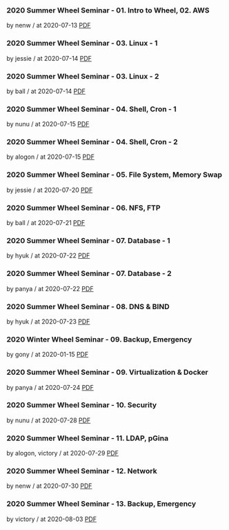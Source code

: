 ### 2020 Summer Wheel Seminar - 01. Intro to Wheel, 02. AWS

by nenw / at 2020-07-13
[PDF](https://s3.ap-northeast-2.amazonaws.com/sparcs.home/nenw_1596851615094.pdf)

### 2020 Summer Wheel Seminar - 03. Linux - 1

by jessie / at 2020-07-14
[PDF](https://s3.ap-northeast-2.amazonaws.com/sparcs.home/jessie_1596851708974.pdf)

### 2020 Summer Wheel Seminar - 03. Linux - 2

by ball / at 2020-07-14
[PDF](https://s3.ap-northeast-2.amazonaws.com/sparcs.home/ball_1596851718303.pdf)

### 2020 Summer Wheel Seminar - 04. Shell, Cron - 1

by nunu / at 2020-07-15
[PDF](https://s3.ap-northeast-2.amazonaws.com/sparcs.home/nunu_1596851863586.pdf)

### 2020 Summer Wheel Seminar - 04. Shell, Cron - 2

by alogon / at 2020-07-15
[PDF](https://s3.ap-northeast-2.amazonaws.com/sparcs.home/alogon_1596851881039.pdf)

### 2020 Summer Wheel Seminar - 05. File System, Memory Swap

by jessie / at 2020-07-20
[PDF](https://s3.ap-northeast-2.amazonaws.com/sparcs.home/jessie_1596851925070.pdf)

### 2020 Summer Wheel Seminar - 06. NFS, FTP

by ball / at 2020-07-21
[PDF](https://s3.ap-northeast-2.amazonaws.com/sparcs.home/ball_1596851943367.pdf)

### 2020 Summer Wheel Seminar - 07. Database - 1

by hyuk / at 2020-07-22
[PDF](https://s3.ap-northeast-2.amazonaws.com/sparcs.home/hyuk_1596852015906.pdf)

### 2020 Summer Wheel Seminar - 07. Database - 2

by panya / at 2020-07-22
[PDF](https://s3.ap-northeast-2.amazonaws.com/sparcs.home/panya_1596852026512.pdf)

### 2020 Summer Wheel Seminar - 08. DNS & BIND

by hyuk / at 2020-07-23
[PDF](https://s3.ap-northeast-2.amazonaws.com/sparcs.home/hyuk_1596852052974.pdf)

### 2020 Winter Wheel Seminar - 09. Backup, Emergency

by gony / at 2020-01-15
[PDF](https://s3.ap-northeast-2.amazonaws.com/sparcs.home/gony_1611407902332.pdf)

### 2020 Summer Wheel Seminar - 09. Virtualization & Docker

by panya / at 2020-07-24
[PDF](https://s3.ap-northeast-2.amazonaws.com/sparcs.home/panya_1596852075612.pdf)

### 2020 Summer Wheel Seminar - 10. Security

by nunu / at 2020-07-28
[PDF](https://s3.ap-northeast-2.amazonaws.com/sparcs.home/nunu_1596852124014.pdf)

### 2020 Summer Wheel Seminar - 11. LDAP, pGina

by alogon, victory / at 2020-07-29
[PDF](https://s3.ap-northeast-2.amazonaws.com/sparcs.home/alogon%2C%20victory_1596854034765.pdf)

### 2020 Summer Wheel Seminar - 12. Network

by nenw / at 2020-07-30
[PDF](https://s3.ap-northeast-2.amazonaws.com/sparcs.home/nenw_1596854063221.pdf)

### 2020 Summer Wheel Seminar - 13. Backup, Emergency

by victory / at 2020-08-03
[PDF](https://s3.ap-northeast-2.amazonaws.com/sparcs.home/victory_1596854164461.pdf)
